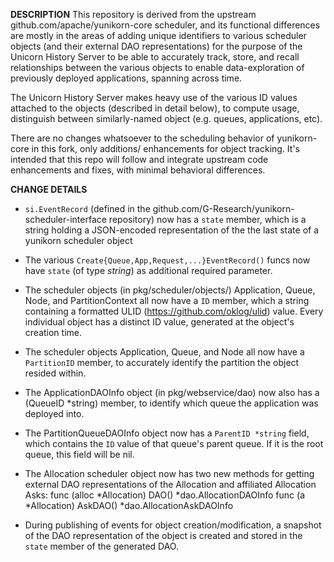 **DESCRIPTION**
This repository is derived from the upstream github.com/apache/yunikorn-core scheduler, and
its functional differences are mostly in the areas of adding unique identifiers to various
scheduler objects (and their external DAO representations) for the purpose of the Unicorn
History Server to be able to accurately track, store, and recall relationships between the
various objects to enable data-exploration of previously deployed applications, spanning
across time.

The Unicorn History Server makes heavy use of the various ID values attached to the objects (described
in detail below), to compute usage, distinguish between similarly-named object (e.g. queues, applications,
etc).

There are no changes whatsoever to the scheduling behavior of yunikorn-core in this fork, only additions/
enhancements for object tracking. It's intended that this repo will follow and integrate upstream code
enhancements and fixes, with minimal behavioral differences.

**CHANGE DETAILS**
- `si.EventRecord` (defined in the github.com/G-Research/yunikorn-scheduler-interface repository) 
now has a `state` member, which is a string holding a JSON-encoded representation of the the
last state of a yunikorn scheduler object

- The various `Create{Queue,App,Request,...}EventRecord()` funcs now have `state` (of type *string*)
as additional required parameter.

- The scheduler objects (in pkg/scheduler/objects/) Application, Queue, Node, and PartitionContext
all now have a `ID` member, which a string containing a formatted ULID (https://github.com/oklog/ulid)
value. Every individual object has a distinct ID value, generated at the object's creation time.

- The scheduler objects Application, Queue, and Node all now have a `PartitionID` member, to accurately
identify the partition the object resided within.

- The ApplicationDAOInfo object (in pkg/webservice/dao) now also has a (QueueID *string) member, to 
identify which queue the application was deployed into.

- The PartitionQueueDAOInfo object now has a `ParentID *string` field, which contains the `ID`
value of that queue's parent queue. If it is the root queue, this field will be nil.

- The Allocation scheduler object now has two new methods for getting external DAO representations of 
the Allocation and affiliated Allocation Asks:
	func (alloc *Allocation) DAO() *dao.AllocationDAOInfo
    func (a *Allocation) AskDAO() *dao.AllocationAskDAOInfo

- During publishing of events for object creation/modification, a snapshot of the DAO representation
of the object is created and stored in the `state` member of the generated DAO.
